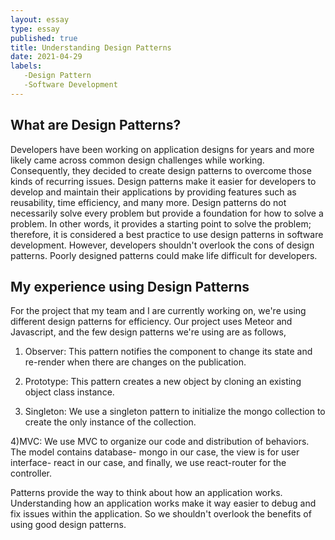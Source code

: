 ```yaml
---
layout: essay
type: essay
published: true
title: Understanding Design Patterns
date: 2021-04-29
labels:
   -Design Pattern
   -Software Development
---
```


## What are Design Patterns?  
Developers have been working on application designs for years and more likely came across common design challenges while working. Consequently, they decided to create design patterns to overcome those kinds of recurring issues. Design patterns make it easier for developers to develop and maintain their applications by providing features such as reusability, time efficiency, and many more. Design patterns do not necessarily solve every problem but provide a foundation for how to solve a problem. In other words, it provides a starting point to solve the problem; therefore, it is considered a best practice to use design patterns in software development.  However, developers shouldn't overlook the cons of design patterns. Poorly designed patterns could make life difficult for developers. 

## My experience using Design Patterns
   For the project that my team and I are currently working on, we're using different design patterns for efficiency. Our project uses Meteor and Javascript, and the few design patterns we're using are as follows,
   
1) Observer: This pattern notifies the component to change its state and re-render when there are changes on the publication.

2) Prototype: This pattern creates a new object by cloning an existing object class instance.  

3) Singleton: We use a singleton pattern to initialize the mongo collection to create the only instance of the collection.

4)MVC: We use MVC to organize our code and distribution of behaviors. The model contains database- mongo in our case, the view is for user interface- react in our case, and finally, we use react-router for the controller.  

 Patterns provide the way to think about how an application works. Understanding how an application works make it way easier to debug and fix issues within the application. So we shouldn't overlook the benefits of using good design patterns. 
